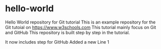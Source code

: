 # hello-world
Hello World repository for Git tutorial
This is an example repository for the Git tutoial on https://www.w3schools.com
This tutorial mainly focus on Git and GitHub
This repository is built step by step in the tutorial.

It now includes step for GitHub
Added a new Line 1 
